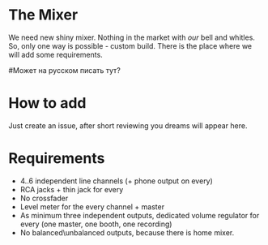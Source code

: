 # The Mixer
We need new shiny mixer. Nothing in the market with _our_ bell and whitles. So, only one way is possible - custom build. There is the place where we will add some requirements. 

#Может на русском писать тут?

# How to add
Just create an issue, after short reviewing you dreams will appear here.

# Requirements
 - 4..6 independent line channels (+ phone output on every)
 - RCA jacks + thin jack for every
 - No crossfader
 - Level meter for the every channel + master
 - As minimum three independent outputs, dedicated volume regulator for every (one master, one booth, one recording)
 - No balanced\unbalanced outputs, because there is home mixer.
 
 
